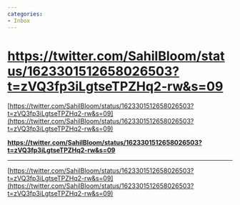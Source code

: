 ```yaml
---
categories:
- Inbox
---
```

# https://twitter.com/SahilBloom/status/1623301512658026503?t=zVQ3fp3iLgtseTPZHq2-rw&s=09

[https://twitter.com/SahilBloom/status/1623301512658026503?t=zVQ3fp3iLgtseTPZHq2-rw&s=09](https://twitter.com/SahilBloom/status/1623301512658026503?t=zVQ3fp3iLgtseTPZHq2-rw&s=09)

**https://twitter.com/SahilBloom/status/1623301512658026503?t=zVQ3fp3iLgtseTPZHq2-rw&s=09**

* * *

[https://twitter.com/SahilBloom/status/1623301512658026503?t=zVQ3fp3iLgtseTPZHq2-rw&s=09](https://twitter.com/SahilBloom/status/1623301512658026503?t=zVQ3fp3iLgtseTPZHq2-rw&s=09)